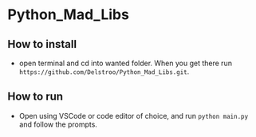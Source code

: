 # Python_Mad_Libs
## How to install
- open terminal and cd into wanted folder. When you get there run `https://github.com/Delstroo/Python_Mad_Libs.git`.

## How to run
- Open using VSCode or code editor of choice, and run `python main.py` and follow the prompts.
